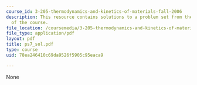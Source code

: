 ```yaml
---
course_id: 3-205-thermodynamics-and-kinetics-of-materials-fall-2006
description: This resource contains solutions to a problem set from the kinetics segment
  of the course.
file_location: /coursemedia/3-205-thermodynamics-and-kinetics-of-materials-fall-2006/78ea246410c69da9526f5905c95eaca9_ps7_sol.pdf
file_type: application/pdf
layout: pdf
title: ps7_sol.pdf
type: course
uid: 78ea246410c69da9526f5905c95eaca9

---
```

None